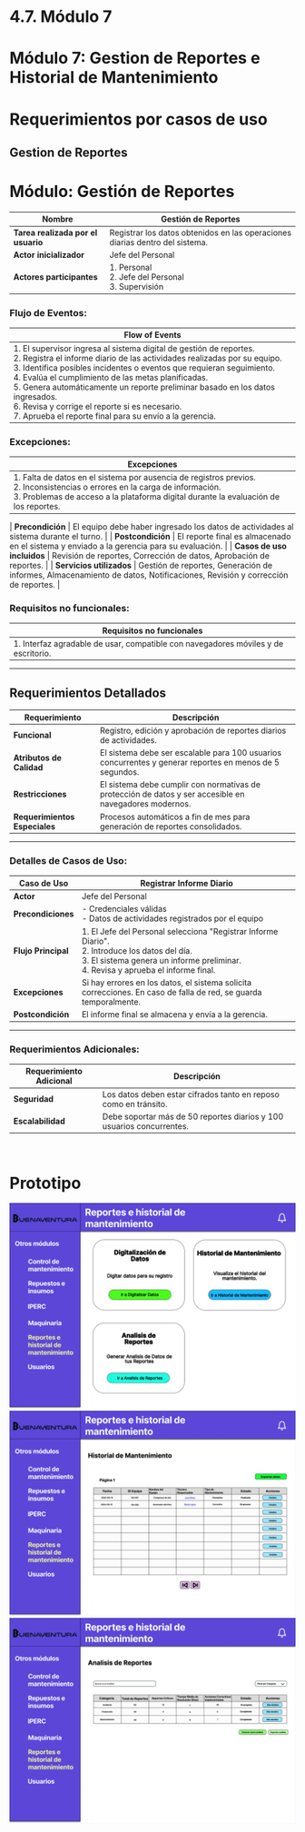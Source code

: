 # 4.7. Módulo 7


# Módulo 7: Gestion de Reportes e Historial de Mantenimiento

# Requerimientos por casos de uso

## Gestion de Reportes
# Módulo: Gestión de Reportes

| **Nombre**                        | **Gestión de Reportes**                                        |
|----------------------------------- |---------------------------------------------------------------|
| **Tarea realizada por el usuario** | Registrar los datos obtenidos en las operaciones diarias dentro del sistema. |
| **Actor inicializador**            | Jefe del Personal                                              |
| **Actores participantes**          | 1. Personal <br> 2. Jefe del Personal <br> 3. Supervisión     |

### Flujo de Eventos:

| **Flow of Events**               |
|----------------------------------|
| 1. El supervisor ingresa al sistema digital de gestión de reportes. <br> 2. Registra el informe diario de las actividades realizadas por su equipo. <br> 3. Identifica posibles incidentes o eventos que requieran seguimiento. <br> 4. Evalúa el cumplimiento de las metas planificadas. <br> 5. Genera automáticamente un reporte preliminar basado en los datos ingresados. <br> 6. Revisa y corrige el reporte si es necesario. <br> 7. Aprueba el reporte final para su envío a la gerencia. |

### Excepciones:

| **Excepciones**                    |
|----------------------------------- |
| 1. Falta de datos en el sistema por ausencia de registros previos. <br> 2. Inconsistencias o errores en la carga de información. <br> 3. Problemas de acceso a la plataforma digital durante la evaluación de los reportes. |

| **Precondición**                   | El equipo debe haber ingresado los datos de actividades al sistema durante el turno. |
| **Postcondición**                  | El reporte final es almacenado en el sistema y enviado a la gerencia para su evaluación. |
| **Casos de uso incluidos**          | Revisión de reportes, Corrección de datos, Aprobación de reportes. |
| **Servicios utilizados**            | Gestión de reportes, Generación de informes, Almacenamiento de datos, Notificaciones, Revisión y corrección de reportes. |

### Requisitos no funcionales:

| **Requisitos no funcionales**      |
|------------------------------------|
| 1. Interfaz agradable de usar, compatible con navegadores móviles y de escritorio. |

---

## Requerimientos Detallados

| **Requerimiento**                   | **Descripción**                                                                                  |
|------------------------------------ |--------------------------------------------------------------------------------------------------|
| **Funcional**                       | Registro, edición y aprobación de reportes diarios de actividades.                                |
| **Atributos de Calidad**            | El sistema debe ser escalable para 100 usuarios concurrentes y generar reportes en menos de 5 segundos. |
| **Restricciones**                   | El sistema debe cumplir con normativas de protección de datos y ser accesible en navegadores modernos. |
| **Requerimientos Especiales**       | Procesos automáticos a fin de mes para generación de reportes consolidados.                        |

---

### Detalles de Casos de Uso:

| **Caso de Uso**                    | **Registrar Informe Diario**                                                      |
|----------------------------------- |-----------------------------------------------------------------------------------|
| **Actor**                          | Jefe del Personal                                                                 |
| **Precondiciones**                 | - Credenciales válidas <br> - Datos de actividades registrados por el equipo       |
| **Flujo Principal**                | 1. El Jefe del Personal selecciona "Registrar Informe Diario". <br> 2. Introduce los datos del día. <br> 3. El sistema genera un informe preliminar. <br> 4. Revisa y aprueba el informe final. |
| **Excepciones**                    | Si hay errores en los datos, el sistema solicita correcciones. En caso de falla de red, se guarda temporalmente. |
| **Postcondición**                  | El informe final se almacena y envía a la gerencia.                                |

---

### Requerimientos Adicionales:

| **Requerimiento Adicional**        | **Descripción**                                                                   |
|----------------------------------- |-----------------------------------------------------------------------------------|
| **Seguridad**                      | Los datos deben estar cifrados tanto en reposo como en tránsito.                   |
| **Escalabilidad**                  | Debe soportar más de 50 reportes diarios y 100 usuarios concurrentes.              |


<br>

# Prototipo

![Proceso de Planificacion](../Imagenes/Gestion-Reportes_dashboard.png)
![Proceso de Planificacion](../Imagenes/Gestion-Reportes_historialmant.png)
![Proceso de Planificacion](../Imagenes/Gestion-Reportes_analisis.png)
